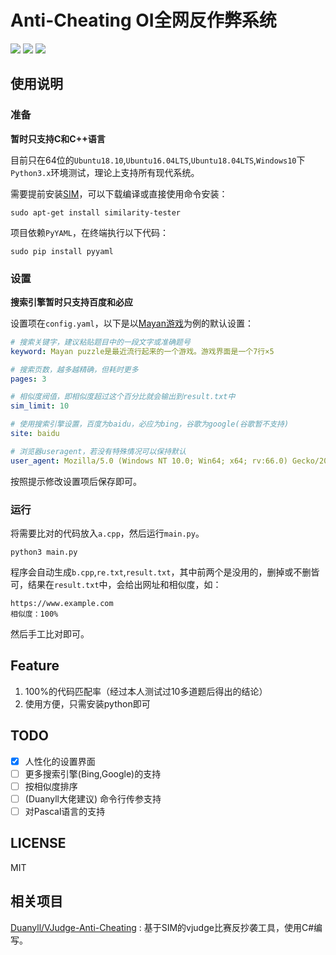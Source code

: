 # Anti-Cheating OI全网反作弊系统

![](https://img.shields.io/badge/python-3.x-blue.svg?style=flat-square) ![](https://img.shields.io/badge/ubuntu->=16.04-orange.svg?style=flat-square)
![](https://img.shields.io/badge/LICENSE-MIT-green.svg?style=flat-square)

## 使用说明

### 准备

**暂时只支持C和C++语言**

目前只在64位的``Ubuntu18.10``,``Ubuntu16.04LTS``,``Ubuntu18.04LTS``,``Windows10``下``Python3.x``环境测试，理论上支持所有现代系统。

需要提前安装[SIM](https://dickgrune.com/Programs/similarity_tester/)，可以下载编译或直接使用命令安装：

```
sudo apt-get install similarity-tester
```

项目依赖``PyYAML``，在终端执行以下代码：

```
sudo pip install pyyaml
```

### 设置

**搜索引擎暂时只支持百度和必应**

设置项在``config.yaml``，以下是以[Mayan游戏](https://www.luogu.org/problemnew/show/P1312)为例的默认设置：

```yaml
# 搜索关键字，建议粘贴题目中的一段文字或准确题号
keyword: Mayan puzzle是最近流行起来的一个游戏。游戏界面是一个7行×5

# 搜索页数，越多越精确，但耗时更多
pages: 3

# 相似度阀值，即相似度超过这个百分比就会输出到result.txt中
sim_limit: 10

# 使用搜索引擎设置，百度为baidu，必应为bing，谷歌为google(谷歌暂不支持)
site: baidu

# 浏览器useragent，若没有特殊情况可以保持默认
user_agent: Mozilla/5.0 (Windows NT 10.0; Win64; x64; rv:66.0) Gecko/20100101 Firefox/66.0
```

按照提示修改设置项后保存即可。

### 运行

将需要比对的代码放入``a.cpp``，然后运行``main.py``。

```
python3 main.py
```

程序会自动生成``b.cpp``,``re.txt``,``result.txt``，其中前两个是没用的，删掉或不删皆可，结果在``result.txt``中，会给出网址和相似度，如：

```
https://www.example.com
相似度：100%
```

然后手工比对即可。

## Feature

1. 100%的代码匹配率（经过本人测试过10多道题后得出的结论）
2. 使用方便，只需安装python即可

## TODO

- [x] 人性化的设置界面
- [ ] 更多搜索引擎(Bing,Google)的支持
- [ ] 按相似度排序
- [ ] (Duanyll大佬建议) 命令行传参支持
- [ ] 对Pascal语言的支持

## LICENSE

MIT

## 相关项目

[Duanyll/VJudge-Anti-Cheating](https://github.com/Duanyll/VJudge-Anti-Cheating) :  基于SIM的vjudge比赛反抄袭工具，使用C#编写。